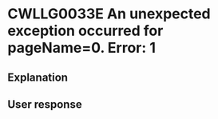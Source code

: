 # CWLLG0033E An unexpected exception occurred for pageName=0.  Error: 1

## Explanation

## User response